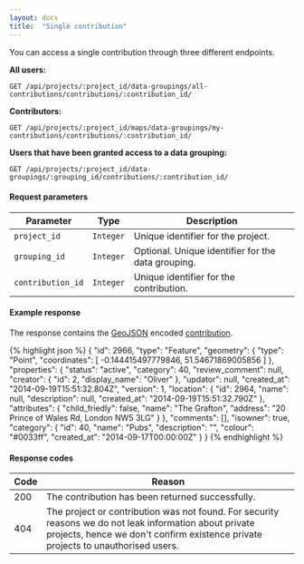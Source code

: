 ```yaml
---
layout: docs
title:  "Single contribution"
---
```

You can access a single contribution through three different endpoints.

**All users:**

``````
GET /api/projects/:project_id/data-groupings/all-contributions/contributions/:contribution_id/
``````

**Contributors:**

``````
GET /api/projects/:project_id/maps/data-groupings/my-contributions/contributions/:contribution_id/
``````

**Users that have been granted access to a data grouping:**

``````
GET /api/projects/:project_id/data-groupings/:grouping_id/contributions/:contribution_id/
``````

#### Request parameters

Parameter         | Type        | Description
------------------|-------------|--------------------------------------
`project_id`      | `Integer`   | Unique identifier for the project.
`grouping_id`     | `Integer`   | Optional. Unique identifier for the data grouping.
`contribution_id` | `Integer`   | Unique identifier for the contribution.

#### Example response

The response contains the [GeoJSON](http://geojson.org/geojson-spec.html) encoded [contribution](contribution-response.html).

{% highlight json %}
{
    "id": 2966,
    "type": "Feature",
    "geometry": {
        "type": "Point",
        "coordinates": [
            -0.144415497779846,
            51.54671869005856
        ]
    },
    "properties": {
        "status": "active",
        "category": 40,
        "review_comment": null,
        "creator": {
            "id": 2,
            "display_name": "Oliver"
        },
        "updator": null,
        "created_at": "2014-09-19T15:51:32.804Z",
        "version": 1,
        "location": {
            "id": 2964,
            "name": null,
            "description": null,
            "created_at": "2014-09-19T15:51:32.790Z"
        },
        "attributes": {
            "child_friedly": false,
            "name": "The Grafton",
            "address": "20 Prince of Wales Rd, London NW5 3LG"
        }
    },
    "comments": [],
    "isowner": true,
    "category": {
        "id": 40,
        "name": "Pubs",
        "description": "",
        "colour": "#0033ff",
        "created_at": "2014-09-17T00:00:00Z"
    }
}
{% endhighlight %}

#### Response codes

Code  |  Reason
------|-----------------------------------------
 200  | The contribution has been returned successfully.
 404  | The project or contribution was not found. For security reasons we do not leak information about private projects, hence we don't confirm existence private projects to unauthorised users.
